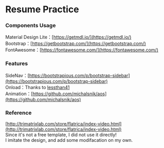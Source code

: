 # Resume Practice    

### Components Usage   
Material Design Lite：[https://getmdl.io/](https://getmdl.io/)   
Bootstrap：[https://getbootstrap.com/](https://getbootstrap.com/)    
FontAwesome：[https://fontawesome.com/](https://fontawesome.com/)    

### Features    
SideNav：[https://bootstrapious.com/p/bootstrap-sidebar](https://bootstrapious.com/p/bootstrap-sidebar)    
Onload：Thanks to [lessthan41](https://github.com/lessthan41)    
Animation：[https://github.com/michalsnik/aos](https://github.com/michalsnik/aos)    

### Reference
[http://trimatrixlab.com/store/flatrica/index-video.html](http://trimatrixlab.com/store/flatrica/index-video.html)    
Since it's not a free template, I did not use it directly!   
I imitate the design, and add some modifacation on my own.
